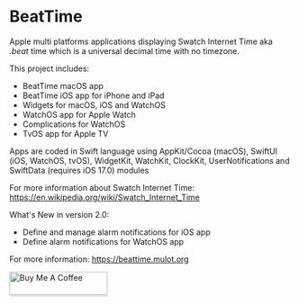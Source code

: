 # BeatTime

Apple multi platforms applications displaying Swatch Internet Time aka *.beat* time which is a universal decimal time with no timezone.

This project includes:
- BeatTime macOS app
- BeatTime iOS app for iPhone and iPad
- Widgets for macOS, iOS and WatchOS
- WatchOS app for Apple Watch
- Complications for WatchOS
- TvOS app for Apple TV


Apps are coded in Swift language using AppKit/Cocoa (macOS), SwiftUI (iOS, WatchOS, tvOS), WidgetKit, WatchKit, ClockKit, UserNotifications and SwiftData (requires iOS 17.0) modules

For more information about Swatch Internet Time:
https://en.wikipedia.org/wiki/Swatch_Internet_Time


What's New in version 2.0:
- Define and manage alarm notifications for iOS app
- Define alarm notifications for WatchOS app

For more information: https://beattime.mulot.org

<a href="https://www.buymeacoffee.com/0TC98Sk" target="_blank"><img src="https://www.buymeacoffee.com/assets/img/custom_images/orange_img.png" alt="Buy Me A Coffee" style="height: 41px !important;width: 174px !important;box-shadow: 0px 3px 2px 0px rgba(190, 190, 190, 0.5) !important;-webkit-box-shadow: 0px 3px 2px 0px rgba(190, 190, 190, 0.5) !important;" ></a>
